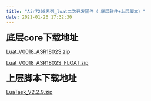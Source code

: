 ```yaml
---
title: "Air720S系列_luat二次开发固件（ 底层软件+上层脚本）"
date: 2021-01-26 17:32:30
---
```


<p style="text-align:start;" size="0" _root="undefined" __ownerid="undefined" __hash="undefined" __altered="false"><strong><span style="font-size:24px">底层core下载地址</span></strong></p><p><a href="http://openluat-luatcommunity.oss-cn-hangzhou.aliyuncs.com/attachment/20210126174026281_Luat_V0018_ASR1802S.zip" target="_blank">Luat_V0018_ASR1802S.zip</a></p><p><a href="http://openluat-luatcommunity.oss-cn-hangzhou.aliyuncs.com/attachment/20210126174030869_Luat_V0018_ASR1802S_FLOAT.zip" target="_blank">Luat_V0018_ASR1802S_FLOAT.zip</a></p><p><strong><span style="font-size:24px">上层脚本下载地址</span></strong></p><p><a href="http://openluat-luatcommunity.oss-cn-hangzhou.aliyuncs.com/attachment/20210126174044271_LuaTask_V2.2.9.zip" target="_blank">LuaTask_V2.2.9.zip</a></p>
